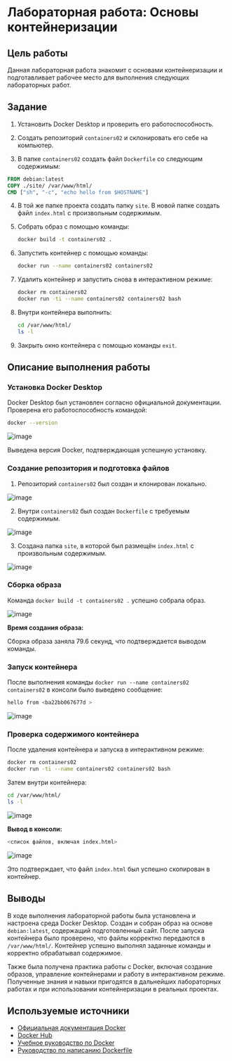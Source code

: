 # Лабораторная работа: Основы контейнеризации

## Цель работы

Данная лабораторная работа знакомит с основами контейнеризации и подготавливает рабочее место для выполнения следующих лабораторных работ.

## Задание

1. Установить Docker Desktop и проверить его работоспособность.

2. Создать репозиторий `containers02` и склонировать его себе на компьютер.

3. В папке `containers02` создать файл `Dockerfile` со следующим содержимым:

```Dockerfile
FROM debian:latest
COPY ./site/ /var/www/html/
CMD ["sh", "-c", "echo hello from $HOSTNAME"]
```

4. В той же папке проекта создать папку `site`. В новой папке создать файл `index.html` с произвольным содержимым.

5. Собрать образ с помощью команды:

   ```sh
   docker build -t containers02 .
   ```

6. Запустить контейнер с помощью команды:

   ```sh
   docker run --name containers02 containers02
   ```

7. Удалить контейнер и запустить снова в интерактивном режиме:

   ```sh
   docker rm containers02
   docker run -ti --name containers02 containers02 bash
   ```

8. Внутри контейнера выполнить:
   
   ```sh
   cd /var/www/html/
   ls -l
   ```

9. Закрыть окно контейнера с помощью команды `exit`.

## Описание выполнения работы

### Установка Docker Desktop

Docker Desktop был установлен согласно официальной документации. Проверена его работоспособность командой:

```sh
docker --version
```

![image](https://i.imgur.com/HeqHzLo.png)

Выведена версия Docker, подтверждающая успешную установку.

### Создание репозитория и подготовка файлов

1. Репозиторий `containers02` был создан и клонирован локально.

![image](https://i.imgur.com/YEcrUGq.png)

2. Внутри `containers02` был создан `Dockerfile` с требуемым содержимым.

![image](https://i.imgur.com/Nrl71us.png)

3. Создана папка `site`, в которой был размещён `index.html` с произвольным содержимым.

![image](https://i.imgur.com/iJD8OJg.png)

### Сборка образа

Команда `docker build -t containers02 .` успешно собрала образ.

![image](https://i.imgur.com/5oufIM6.png)

**Время создания образа:**

Сборка образа заняла 79.6 секунд, что подтверждается выводом команды.

### Запуск контейнера

После выполнения команды `docker run --name containers02 containers02` в консоли было выведено сообщение:

```sh
hello from <ba22bb067677d >
```

![image](https://i.imgur.com/7zxDt1H.png)

### Проверка содержимого контейнера

После удаления контейнера и запуска в интерактивном режиме:

```sh
docker rm containers02
docker run -ti --name containers02 containers02 bash
```

Затем внутри контейнера:

```sh
cd /var/www/html/
ls -l
```

![image](https://i.imgur.com/GGbOe6u.png)

**Вывод в консоли:**

```sh
<список файлов, включая index.html>
```

![image](https://i.imgur.com/dK4pp3O.png)

Это подтверждает, что файл `index.html` был успешно скопирован в контейнер.

## Выводы

В ходе выполнения лабораторной работы была установлена и настроена среда Docker Desktop. Создан и собран образ на основе `debian:latest`, содержащий подготовленный сайт. После запуска контейнера было проверено, что файлы корректно передаются в `/var/www/html/`. Контейнер успешно выполнял заданные команды и корректно обрабатывал содержимое.

Также была получена практика работы с Docker, включая создание образов, управление контейнерами и работу в интерактивном режиме. Полученные знания и навыки пригодятся в дальнейших лабораторных работах и при использовании контейнеризации в реальных проектах.

## Используемые источники

- [Официальная документация Docker](https://docs.docker.com/)
- [Docker Hub](https://hub.docker.com/)
- [Учебное руководство по Docker](https://www.digitalocean.com/community/tutorials/how-to-install-and-use-docker-on-ubuntu-20-04)
- [Руководство по написанию Dockerfile](https://docs.docker.com/engine/reference/builder/)
